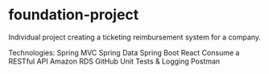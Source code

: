 # foundation-project
Individual project creating a ticketing reimbursement system for a company.

Technologies:
Spring MVC
Spring Data
Spring Boot
React
Consume a RESTful API
Amazon RDS
GitHub
Unit Tests & Logging
Postman